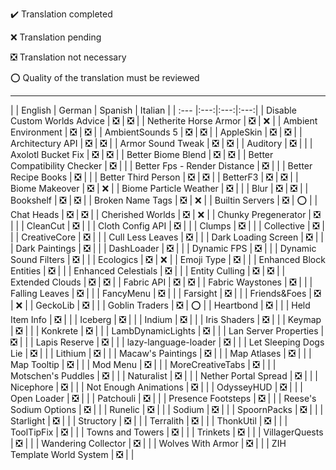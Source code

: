 ✔️ Translation completed

❌ Translation pending

❎ Translation not necessary

⭕ Quality of the translation must be reviewed

-----

|  | English | German | Spanish | Italian |
| :---         |:---:|:---:|:---:|
| Disable Custom Worlds Advice   | ❎ | ❎ |
| Netherite Horse Armor     | ❎ | ❌ |
| Ambient Environment    | ❎ | ❎ |
| AmbientSounds 5     | ❎ | ❎ |
| AppleSkin    | ❎ | ❎ |
| Architectury API | ❎ | ❎ |
| Armor Sound Tweak | ❎ | ❎ |
| Auditory | ❎ |  |
| Axolotl Bucket Fix | ❎ | ❎ |
| Better Biome Blend | ❎ | ❎ |
| Better Compatibility Checker | ❎ |  |
| Better Fps - Render Distance | ❎ |  |
| Better Recipe Books | ❎ |  |
| Better Third Person | ❎ | ❎ |
| BetterF3 | ❎ | ❎ |
| Biome Makeover | ❎ | ❌ |
| Biome Particle Weather | ❎ |  |
| Blur | ❎ | ❎ |
| Bookshelf | ❎ | ❎ |
| Broken Name Tags | ❎ | ❌ |
| Builtin Servers | ❎ | ⭕ |
| Chat Heads | ❎ | ❎ |
| Cherished Worlds | ❎ | ❌ |
| Chunky Pregenerator | ❎ |  |
| CleanCut | ❎ |  |
| Cloth Config API | ❎ |  |
| Clumps | ❎ |  |
| Collective | ❎ |  |
| CreativeCore | ❎ |  |
| Cull Less Leaves | ❎ |  |
| Dark Loading Screen | ❎ |  |
| Dark Paintings | ❎ |  |
| DashLoader | ❎ |  |
| Dynamic FPS | ❎ |  |
| Dynamic Sound Filters | ❎ |  |
| Ecologics | ❎ | ❌ |
| Emoji Type | ❎ |  |
| Enhanced Block Entities | ❎ |  |
| Enhanced Celestials | ❎ |  |
| Entity Culling | ❎ | ❎ |
| Extended Clouds | ❎ | ❎ |
| Fabric API | ❎ | ❎ |
| Fabric Waystones | ❎ |  |
| Falling Leaves | ❎ |  |
| FancyMenu | ❎ |  |
| Farsight | ❎ |  |
| Friends&Foes | ❎ | ❌ |
| GeckoLib | ❎ |  |
| Goblin Traders | ❎ | ⭕ |
| Heartbond | ❎ | |
| Held Item Info | ❎ |  |
| Iceberg | ❎ |  |
| Indium | ❎ |  |
| Iris Shaders | ❎ |  |
| Keymap | ❎ |  |
| Konkrete | ❎ |  |
| LambDynamicLights | ❎ |  |
| Lan Server Properties | ❎ |  |
| Lapis Reserve | ❎ |  |
| lazy-language-loader | ❎ |  |
| Let Sleeping Dogs Lie | ❎ |  |
| Lithium | ❎ |  |
| Macaw's Paintings | ❎ |  |
| Map Atlases | ❎ |  |
| Map Tooltip | ❎ |  |
| Mod Menu | ❎ |  |
| MoreCreativeTabs | ❎ |  |
| Motschen's Puddles | ❎ |  |
| Naturalist | ❎ |  |
| Nether Portal Spread | ❎ |  |
| Nicephore | ❎ |  |
| Not Enough Animations | ❎ |  |
| OdysseyHUD | ❎ |  |
| Open Loader | ❎ |  |
| Patchouli | ❎ |  |
| Presence Footsteps | ❎ |  |
| Reese's Sodium Options | ❎ |  |
| Runelic | ❎ |  |
| Sodium | ❎ |  |
| SpoornPacks | ❎ |  |
| Starlight | ❎ |  |
| Structory | ❎ |  |
| Terralith | ❎ |  |
| ThonkUtil | ❎ |  |
| ToolTipFix | ❎ |  |
| Towns and Towers | ❎ |  |
| Trinkets | ❎ |  |
| VillagerQuests | ❎ |  |
| Wandering Collector | ❎ |  |
| Wolves With Armor | ❎ |  |
| ZIH Template World System | ❎ |  |
